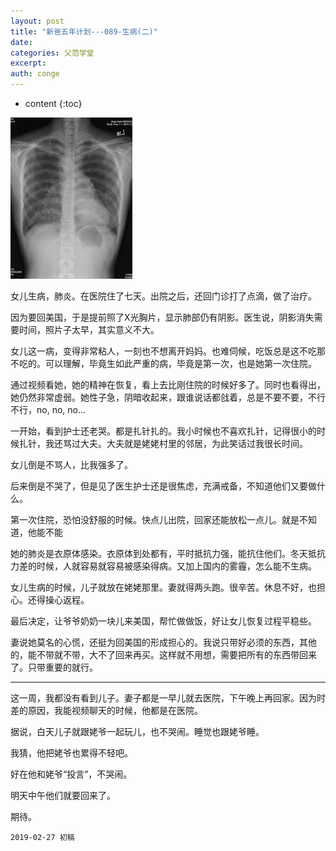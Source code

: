 ```yaml
---
layout: post
title: "新爸五年计划---089-生病(二)"
date:
categories: 父范学堂
excerpt:
auth: conge
---
```

* content
{:toc}

![图片来自网络](/assets/images/父范学堂/118382-55e3b3968328e346.png)

女儿生病，肺炎。在医院住了七天。出院之后，还回门诊打了点滴，做了治疗。

因为要回美国，于是提前照了X光胸片，显示肺部仍有阴影。医生说，阴影消失需要时间，照片子太早，其实意义不大。

女儿这一病，变得非常粘人，一刻也不想离开妈妈。也难伺候，吃饭总是这不吃那不吃的。可以理解，毕竟生如此严重的病，毕竟是第一次，也是她第一次住院。

通过视频看她，她的精神在恢复，看上去比刚住院的时候好多了。同时也看得出，她仍然非常虚弱。她性子急，阴暗收起来，跟谁说话都戗着，总是不要不要，不行不行，no, no, no... 

一开始，看到护士还老哭。都是扎针扎的。我小时候也不喜欢扎针，记得很小的时候扎针，我还骂过大夫。大夫就是姥姥村里的邻居，为此笑话过我很长时间。

女儿倒是不骂人，比我强多了。

后来倒是不哭了，但是见了医生护士还是很焦虑，充满戒备，不知道他们又要做什么。

第一次住院，恐怕没舒服的时候。快点儿出院，回家还能放松一点儿。就是不知道，他能不能

她的肺炎是衣原体感染。衣原体到处都有，平时抵抗力强，能抗住他们。冬天抵抗力差的时候，人就容易就容易被感染得病。又加上国内的雾霾，怎么能不生病。

女儿生病的时候，儿子就放在姥姥那里。妻就得两头跑。很辛苦。休息不好，也担心。还得操心返程。

最后决定，让爷爷奶奶一块儿来美国，帮忙做做饭，好让女儿恢复过程平稳些。

妻说她莫名的心慌，还挺为回美国的形成担心的。我说只带好必须的东西，其他的，能不带就不带，大不了回来再买。这样就不用想，需要把所有的东西带回来了。只带重要的就行。

-------------

这一周，我都没有看到儿子。妻子都是一早儿就去医院，下午晚上再回家。因为时差的原因，我能视频聊天的时候，他都是在医院。

据说，白天儿子就跟姥爷一起玩儿，也不哭闹。睡觉也跟姥爷睡。

我猜，他把姥爷也累得不轻吧。

好在他和姥爷“投言”，不哭闹。

明天中午他们就要回来了。

期待。


```
2019-02-27 初稿
```
